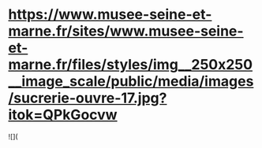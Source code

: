 # https://www.musee-seine-et-marne.fr/sites/www.musee-seine-et-marne.fr/files/styles/img__250x250__image_scale/public/media/images/sucrerie-ouvre-17.jpg?itok=QPkGocvw

![](
